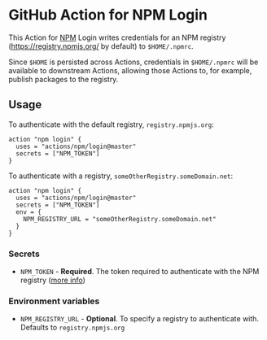 # GitHub Action for NPM Login

This Action for [NPM](https://www.npmjs.com/) Login writes credentials for an NPM registry (https://registry.npmjs.org/ by default) to `$HOME/.npmrc`.

Since `$HOME` is persisted across Actions, credentials in `$HOME/.npmrc` will be available to downstream Actions, allowing those Actions to, for example, publish packages to the registry.

## Usage

To authenticate with the default registry, `registry.npmjs.org`:

```hcl
action "npm login" {
  uses = "actions/npm/login@master"
  secrets = ["NPM_TOKEN"]
}
```

To authenticate with a registry, `someOtherRegistry.someDomain.net`:

```hcl
action "npm login" {
  uses = "actions/npm/login@master"
  secrets = ["NPM_TOKEN"]
  env = {
    NPM_REGISTRY_URL = "someOtherRegistry.someDomain.net"
  }
}
```

### Secrets

* `NPM_TOKEN` - **Required**. The token required to authenticate with the NPM registry ([more info](https://docs.npmjs.com/getting-started/working_with_tokens))

### Environment variables

* `NPM_REGISTRY_URL` - **Optional**. To specify a registry to authenticate with. Defaults to `registry.npmjs.org`
